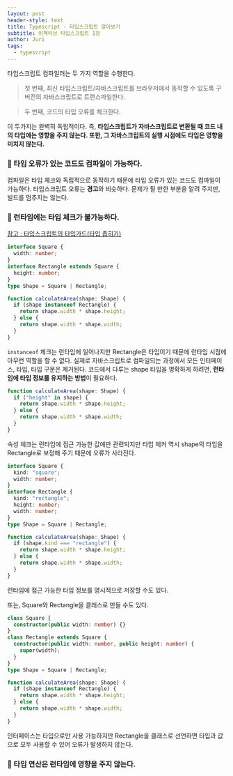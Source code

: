```yaml
---
layout: post
header-style: text
title: Typescript - 타입스크립트 알아보기
subtitle: 이펙티브 타입스크립트 1장
author: Juri
tags:
  - typescript
---
```


타입스크립트 컴파일러는 두 가지 역할을 수행한다.

> 첫 번째, 최신 타입스크립트/자바스크립트를 브라우저에서 동작할 수 있도록 구버전의 자바스크립트로 트랜스파일한다.

> 두 번째, 코드의 타입 오류를 체크한다.

이 두가지는 완벽히 독립적이다. 즉, **타입스크립트가 자바스크립트로 변환될 때 코드 내의 타입에는 영향을 주지 않는다. 또한, 그 자바스크립트의 실행 시점에도 타입은 영향을 미치지 않는다.**

### 🚨 타입 오류가 있는 코드도 컴파일이 가능하다.

컴파일은 타입 체크와 독립적으로 동작하기 때문에 타입 오류가 있는 코드도 컴파일이 가능하다. 타입스크립트 오류는 **경고**와 비슷하다. 문제가 될 만한 부분을 알려 주지만, 빌드를 멈추지는 않는다.

### 🚨 런타임에는 타입 체크가 불가능하다.

[참고 : 타입스크립트의 타입가드(타입 좁히기)](2022-05-26-type-guard.md)

```ts
interface Square {
  width: number;
}
interface Rectangle extends Square {
  height: number;
}
type Shape = Square | Rectangle;

function calculateArea(shape: Shape) {
  if (shape instanceof Rectangle) {
    return shape.width * shape.height;
  } else {
    return shape.width * shape.width;
  }
}
```

`instanceof` 체크는 런타임에 일어나지만 Rectangle은 타입이기 때문에 런타임 시점에 아무런 역할을 할 수 없다. 실제로 자바스크립트로 컴파일되는 과정에서 모든 인터페이스, 타입, 타입 구문은 제거된다.
코드에서 다루는 shape 타입을 명확하게 하려면, **런타임에 타입 정보를 유지하는 방법**이 필요하다.

```ts
function calculateArea(shape: Shape) {
  if ("height" in shape) {
    return shape.width * shape.height;
  } else {
    return shape.width * shape.width;
  }
}
```

속성 체크는 런타임에 접근 가능한 값에만 관련되지만 타입 체커 역시 shape의 타입을 Rectangle로 보정해 주기 때문에 오류가 사라진다.

```ts
interface Square {
  kind: "square";
  width: number;
}
interface Rectangle {
  kind: "rectangle";
  height: number;
  width: number;
}
type Shape = Square | Rectangle;

function calculateArea(shape: Shape) {
  if (shape.kind === "rectangle") {
    return shape.width * shape.height;
  } else {
    return shape.width * shape.width;
  }
}
```

런타임에 접근 가능한 타입 정보를 명시적으로 저장할 수도 있다.

또는, Square와 Rectangle을 클래스로 만들 수도 있다.

```ts
class Square {
  constructor(public width: number) {}
}
class Rectangle extends Square {
  constructor(public width: number, public height: number) {
    super(width);
  }
}
type Shape = Square | Rectangle;

function calculateArea(shape: Shape) {
  if (shape instanceof Rectangle) {
    return shape.width * shape.height;
  } else {
    return shape.width * shape.width;
  }
}
```

인터페이스는 타입으로만 사용 가능하지만 Rectangle을 클래스로 선언하면 타입과 값으로 모두 사용할 수 있어 오류가 발생하지 않는다.

### 🚨 타입 연산은 런타임에 영향을 주지 않는다.
